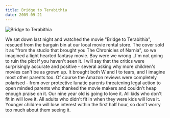 ```yaml
---
title: Bridge to Terabithia
date: 2009-09-21
---
```


![Bridge to Terabithia](https://source.unsplash.com/2aFp6EWWs58/1600x900)

We sat down last night and watched the movie "Bridge to Terabithia", rescued from the bargain bin at our local movie rental store. The cover sold it as "from the studio that brought you The Chronicles of Narnia", so we imagined a light hearted fantasy movie. Boy were we wrong...I'm not going to ruin the plot if you haven't seen it. I will say that the critics were surprisingly accurate and positive - several asking why more children's movies can't be as grown up. It brought both W and I to tears, and I imagine most other parents too. Of course the Amazon reviews were completely polarised - from over protective lunatic parents threatening legal action to open minded parents who thanked the movie makers and couldn't heap enough praise on it. Our nine year old is going to love it. All kids who don't fit in will love it. All adults who didn't fit in when they were kids will love it. Younger children will lose interest within the first half hour, so don't worry too much about them seeing it.